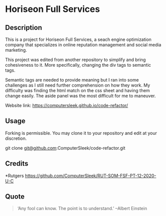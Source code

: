 # Horiseon Full Services

## Description 
 
This is a project for Horiseon Full Services, a seach engine optimization company that specializes in online reputation management and social media marketing.  

This project was edited from another repository to simplify and bring cohesiveness to it.  More specifically, changing the div tags to semantic tags.  

Semantic tags are needed to provide meaning but I ran into some challenges as I still need further comprehension on how they work.  My difficulty was finding the html match on the css sheet and having them change easily. The aside panel was the most difficult for me to maneuver.


Website link: https://computersleek.github.io/code-refactor/

## Usage 

Forking is permissible.  You may clone it to your repository and edit at your discretion.  

git clone git@github.com:ComputerSleek/code-refactor.git

## Credits

*Rutgers
 https://github.com/ComputerSleek/RUT-SOM-FSF-PT-12-2020-U-C

## Quote
> ‘Any fool can know. The point is to understand.’ –Albert Einstein
